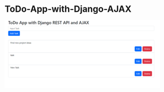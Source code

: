 # ToDo-App-with-Django-AJAX
![Alt text](https://github.com/Jump3rX/ToDo-App-with-Django-AJAX/blob/main/Screenshot%202023-04-24%20162352.png)
